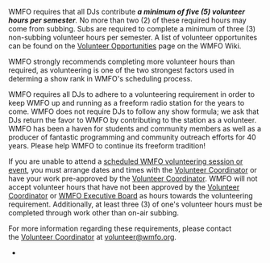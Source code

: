 WMFO requires that all DJs contribute ***a minimum of five (5) volunteer hours per semester**.* No more than two (2) of these required hours may come from subbing. Subs are required to complete a minimum of three (3) non-subbing volunteer hours per semester. A list of volunteer opportunites can be found on the [Volunteer Opportunities](https://wiki.wmfo.org/Staff_Info/Volunteering/Opportunities "Opportunities") page on the WMFO Wiki.

WMFO strongly recommends completing more volunteer hours than required, as volunteering is one of the two strongest factors used in determing a show rank in WMFO's scheduling process.

WMFO requires all DJs to adhere to a volunteering requirement in order to keep WMFO up and running as a freeform radio station for the years to come. WMFO does not require DJs to follow any show formula; we ask that DJs return the favor to WMFO by contributing to the station as a volunteer. WMFO has been a haven for students and community members as well as a producer of fantastic programming and community outreach efforts for 40 years. Please help WMFO to continue its freeform tradition!

If you are unable to attend a [scheduled WMFO volunteering session or event](https://wiki.wmfo.org/Staff_Info/Volunteering/Opportunities "Volunteering Opportunities"), you must arrange dates and times with the [Volunteer Coordinator](https://wiki.wmfo.org/About_WMFO/Executive_Board/Programming_Dept./Volunteering_Dept. "Volunteering Dept.") or have your work pre-approved by the [Volunteer Coordinator](https://wiki.wmfo.org/About_WMFO/Executive_Board/Programming_Dept./Volunteering_Dept. "Volunteering Dept."). WMFO will not accept volunteer hours that have not been approved by the [Volunteer Coordinator](https://wiki.wmfo.org/About_WMFO/Executive_Board/Programming_Dept./Volunteering_Dept. "Volunteering Dept.") or [WMFO Executive Board](https://wiki.wmfo.org/About_WMFO/Executive_Board "Executive Board") as hours towards the volunteering requirement. Additionally, at least three (3) of one's volunteer hours must be completed through work other than on-air subbing.

For more information regarding these requirements, please contact the [Volunteer Coordinator](https://wiki.wmfo.org/About_WMFO/Executive_Board/Programming_Dept./Volunteering_Dept. "Volunteering Dept.") at [volunteer@wmfo.org](mailto:volunteer@wmfo.org "mailto:volunteer@wmfo.org").

*
